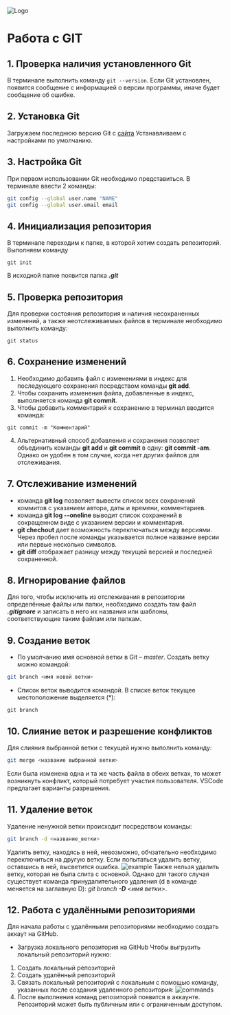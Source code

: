 ![Logo](gitlogo.jpg)
# Работа с GIT
## 1. Проверка наличия установленного Git
В терминале выполнить команду `git --version`. Если Git установлен, появится сообщение с информацией о версии программы, иначе будет сообщение об ошибке.

## 2. Установка Git
Загружаем последнюю версию Git с [сайта](https://git-scm.com/download/)
Устанавливаем с настройками по умолчанию.

## 3. Настройка Git
При первом использовании Git необходимо представиться. В терминале ввести 2 команды:
```Bash
git config --global user.name "NAME"
git config --global user.email email
```

## 4. Инициализация репозитория
В терминале переходим к папке, в которой хотим создать репозиторий. Выполняем команду
```
git init
```
В исходной папке появится папка ***.git***

## 5. Проверка репозитория
Для проверки состояния репозитория и наличия несохраненных изменений, а также неотслеживаемых файлов в терминале необходимо выполнить команду:
```
git status
```

## 6. Сохранение изменений
1. Необходимо добавить файл с изменениями в индекс для последующего сохранения посредством команды **git add**.
2. Чтобы сохранить изменения файла, добавленные в индекс, выполняется команда **git commit**. 
3. Чтобы добавить комментарий к сохранению в терминал вводится команда:
```
git commit -m "Комментарий"
```
4. Альтернативный способ добавления и сохранения позволяет объединить команды **git add** и **git commit** в одну: **git commit -am**. Однако он удобен в том случае, когда нет других файлов для отслеживания.

## 7. Отслеживание изменений
*  команда __git log__ позволяет вывести список всех сохранений коммитов с указанием автора, даты и времени, комментариев. 
* команда __git log --oneline__ выводит список сохранений в сокращенном виде с указанием версии и комментария.
* __git chechout__ дает возможность переключаться между версиями. Через пробел после команды указывается полное название версии или первые несколько символов. 
* __git diff__ отображает разницу между текущей версией и последней сохраненной.

## 8. Игнорирование файлов
Для того, чтобы исключить из отслеживания в репозитории определённые файлы или папки, необходимо создать там файл ***.gitignore*** и записать в него их названия или шаблоны, соответствующие таким файлам или папкам.

## 9. Создание веток
* По умолчанию имя основной ветки в Git – *master*. Создать ветку можно командой:
```Bash
git branch <имя новой ветки>
```
* Список веток выводится командой. В списке веток текущее местоположение выделяется (*):
```
git branch
```

## 10. Слияние веток и разрешение конфликтов
Для слияния выбранной ветки с текущей нужно выполнить команду: 
```Bash
git merge <название выбранной ветки>
```
Если была изменена одна и та же часть файла в обеих ветках, то может возникнуть конфликт, который потребует участия пользователя. VSCode предлагает варианты разрешения.

## 11. Удаление веток
Удаление ненужной ветки происходит посредством команды:
```Bash
git branch -d <название_ветки>
```
Удалить ветку, находясь в ней, невозможно, обчзательно необходимо переключиться на другую ветку. Если попытаться удалить ветку, оставшись в ней, высветится ошибка.
![example](deleteError.PNG)
Также нельзя удалить ветку, которая не была слита с основной. Однако для такого случая существует команда принудалительного удаления (d в команде меняется на заглавную D): *git branch __-D__ <имя ветки>*.

## 12. Работа с удалёнными репозиториями
Для начала работы с удалёнными репозиториями необходимо создать аккаут на GitHub.
* Загрузка локального репозитория на GitHub
Чтобы выгрузить локальный репозиторий нужно:
1. Создать локальный репозиторий
2. Создать удалённый репозиторий
3. Связать локальный репозиторий с локальным с помощью команду, указанных после создания удаленного репозитория:
![commands](remote.PNG)
4. После выполнения команд репозиторий появится в аккаунте. Репозиторий может быть публичным или с ограниченным доступом.